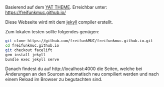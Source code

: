 Basierend auf dem [YAT THEME](https://github.com/jeffreytse/jekyll-theme-yat/). Erreichbar unter: https://freifunkmuc.github.io/

Diese Webseite wird mit dem [jekyll](https://jekyllrb.com) compiler erstellt.

Zum lokalen testen sollte folgendes genügen:
```bash
git clone https://github.com/freifunkMUC/freifunkmuc.github.io.git
cd freifunkmuc.github.io
git checkout facelift
gem install jekyll
bundle exec jekyll serve
```

Danach findest du auf http://localhost:4000 die Seiten, welche bei Änderungen an den Sourcen automatisch neu compiliert werden und nach einem Reload im Browser zu begutachten sind.
